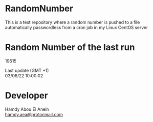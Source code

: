 # RandomNumber    
This is a test repository where a random number is pushed to a file automatically passwordless from a cron job in my Linux CentOS server    
# Random Number of the last run   
19515
      
Last update (GMT +1)    
03/08/22 10:00:02
# Developer    
Hamdy Abou El Anein   
hamdy.aea@protonmail.com
